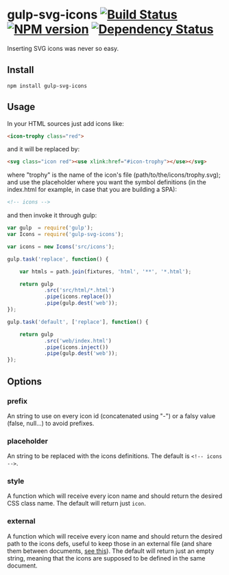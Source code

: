 gulp-svg-icons [![Build Status][travis-image]][travis-url] [![NPM version][npm-image]][npm-url] [![Dependency Status][depstat-image]][depstat-url]
==============

Inserting SVG icons was never so easy.

Install
-------

```
npm install gulp-svg-icons
```

Usage
-----

In your HTML sources just add icons like:

```html
<icon-trophy class="red">
```

and it will be replaced by:

```html
<svg class="icon red"><use xlink:href="#icon-trophy"></use></svg>
```

where "trophy" is the name of the icon's file (path/to/the/icons/trophy.svg); and use the placeholder where you want the symbol definitions (in the index.html for example, in case that you are building a SPA):

```html
<!-- icons -->
```

and then invoke it through gulp:

```javascript
var gulp  = require('gulp');
var Icons = require('gulp-svg-icons');

var icons = new Icons('src/icons');

gulp.task('replace', function() {

	var htmls = path.join(fixtures, 'html', '**', '*.html');

	return gulp
	        .src('src/html/*.html')
	        .pipe(icons.replace())
	        .pipe(gulp.dest('web'));
});

gulp.task('default', ['replace'], function() {

	return gulp
	        .src('web/index.html')
	        .pipe(icons.inject())
	        .pipe(gulp.dest('web'));
});
```

Options
-------

### prefix

An string to use on every icon id (concatenated using "-") or a falsy value (false, null...) to avoid prefixes.

### placeholder

An string to be replaced with the icons definitions. The default is ```<!-- icons -->```.

### style

A function which will receive every icon name and should return the desired CSS class name. The default will return just ```icon```.

### external

A function which will receive every icon name and should return the desired path to the icons defs, useful to keep those in an external file (and share them between documents, [see this](http://css-tricks.com/svg-use-external-source/)). The default will return just an empty string, meaning that the icons are supposed to be defined in the same document.

[travis-url]: https://travis-ci.org/coma/gulp-svg-icons
[travis-image]: https://travis-ci.org/coma/gulp-svg-icons.png?branch=master

[npm-url]: https://npmjs.org/package/gulp-svg-icons
[npm-image]: https://badge.fury.io/js/gulp-svg-icons.png

[depstat-url]: https://david-dm.org/coma/gulp-svg-icons
[depstat-image]: https://david-dm.org/coma/gulp-svg-icons.png
